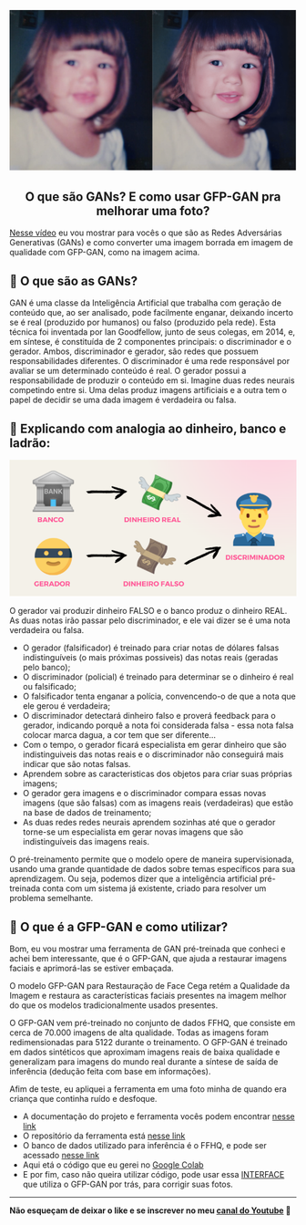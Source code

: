 <p align="center">
  <img src="https://github.com/letpires/GFPGAN/blob/main/photo.png" >
</p>

<h2 align="center">
  O que são GANs? E como usar GFP-GAN pra melhorar uma foto? 
</h2>

[Nesse vídeo](https://www.youtube.com/watch?v=DsrfCIXaRio&ab_channel=Let%C3%ADciaPires) eu vou mostrar para vocês o que são as Redes Adversárias Generativas (GANs) e como converter uma imagem borrada em imagem de qualidade com GFP-GAN, como na imagem acima.

## 🧠 O que são as GANs?

GAN é uma classe da Inteligência Artificial que trabalha com geração de conteúdo que, ao ser analisado, pode facilmente enganar, deixando incerto se é real (produzido por humanos) ou falso (produzido pela rede). Esta técnica foi inventada por Ian Goodfellow, junto de seus colegas, em 2014, e, em síntese, é constituída de 2 componentes principais: o discriminador e o gerador. Ambos, discriminador e gerador, são redes que possuem responsabilidades diferentes. O discriminador é uma rede responsável por avaliar se um determinado conteúdo é real. O gerador possui a responsabilidade de produzir o conteúdo em si. 
Imagine duas redes neurais competindo entre si. Uma delas produz imagens artificiais e a outra tem o papel de decidir se uma dada imagem é verdadeira ou falsa. 

## 👮 Explicando com analogia ao dinheiro, banco e ladrão:

<p align="center">
  <img src="https://github.com/letpires/GFPGAN/blob/main/analogia.png" >
</p>

O gerador vai produzir dinheiro FALSO e o banco produz o dinheiro REAL. As duas notas irão passar pelo discriminador, e ele vai dizer se é uma nota verdadeira ou falsa.

- O gerador (falsificador) é treinado para criar notas de dólares falsas indistinguíveis (o mais próximas possiveis) das notas reais (geradas pelo banco);
- O discriminador (policial) é treinado para determinar se o dinheiro é real ou falsificado;
- O falsificador tenta enganar a polícia, convencendo-o de que a nota que ele gerou é verdadeira;
- O discriminador detectará dinheiro falso e proverá feedback para o gerador, indicando porquê a nota foi considerada falsa - essa nota falsa colocar marca dagua, a cor tem que ser diferente...
- Com o tempo, o gerador ficará especialista em gerar dinheiro que são indistinguiveis das notas reais e o discriminador não conseguirá mais indicar que são notas falsas.
- Aprendem sobre as caracteristicas dos objetos para criar suas próprias imagens;
- O gerador gera imagens e o discriminador compara essas novas imagens (que são falsas) com as imagens reais (verdadeiras) que estão na base de dados de treinamento;
- As duas redes redes neurais aprendem sozinhas até que o gerador torne-se um especialista em gerar novas imagens que são indistinguíveis das imagens reais.

O pré-treinamento permite que o modelo opere de maneira supervisionada, usando uma grande quantidade de dados sobre temas específicos para sua aprendizagem. Ou seja, podemos dizer que a inteligência artificial pré-treinada conta com um sistema já existente, criado para resolver um problema semelhante.

## 📸 O que é a GFP-GAN e como utilizar?

Bom, eu vou mostrar uma ferramenta de GAN pré-treinada que conheci e achei bem interessante, que é o GFP-GAN, que ajuda a restaurar imagens faciais e aprimorá-las se estiver embaçada.

O modelo GFP-GAN para Restauração de Face Cega retém a Qualidade da Imagem e restaura as características faciais presentes na imagem melhor do que os modelos tradicionalmente usados presentes.

O GFP-GAN vem pré-treinado no conjunto de dados FFHQ, que consiste em cerca de 70.000 imagens de alta qualidade. Todas as imagens foram redimensionadas para 5122 durante o treinamento. O GFP-GAN é treinado em dados sintéticos que aproximam imagens reais de baixa qualidade e generalizam para imagens do mundo real durante a síntese de saída de inferência (dedução feita com base em informações).

Afim de teste, eu apliquei a ferramenta em uma foto minha de quando era criança que continha ruído e desfoque.

- A documentação do projeto e ferramenta vocês podem encontrar [nesse link](https://xinntao.github.io/projects/gfpgan)
- O repositório da ferramenta está [nesse link](https://github.com/TencentARC/GFPGAN)
- O banco de dados utilizado para inferência é o FFHQ, e pode ser acessado [nesse link](https://github.com/NVlabs/ffhq-dataset)
- Aqui etá o código que eu gerei no [Google Colab](https://github.com/letpires/GFPGAN/blob/main/GFPGAN.ipynb)
- E por fim, caso não queira utilizar código, pode usar essa [INTERFACE](https://refineryai.com/) que utiliza o GFP-GAN por trás, para corrigir suas fotos.

---

**Não esqueçam de deixar o like e se inscrever no meu [canal do Youtube](https://www.youtube.com/channel/UC7C3taM54q4rsEIDPFNVsLg) 💜**
